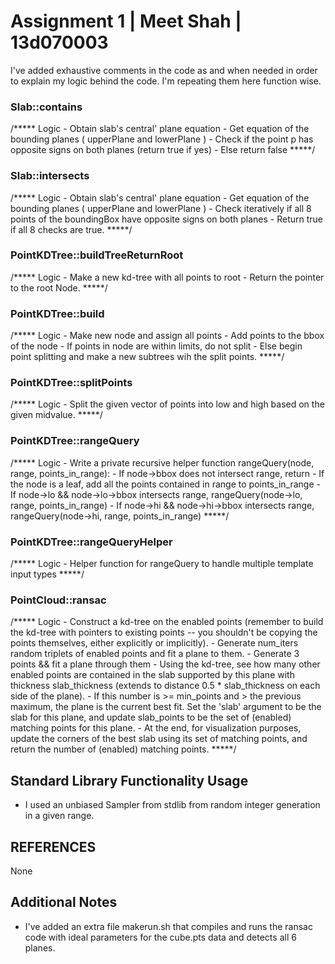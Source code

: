 # Assignment 1 | Meet Shah | 13d070003

I've added exhaustive comments in the code as and when needed in order 
to explain my logic behind the code. I'm repeating them here function wise.

### Slab::contains

/*****
  Logic - Obtain slab's central' plane equation 
        - Get equation of the bounding planes ( upperPlane and lowerPlane )
        - Check if the point p has opposite signs on both planes (return true if yes)
        - Else return false 
*****/

### Slab::intersects

/*****
  Logic - Obtain slab's central' plane equation 
        - Get equation of the bounding planes ( upperPlane and lowerPlane )
        - Check iteratively if all 8 points of the boundingBox have opposite signs on both planes
        - Return true if all 8 checks are true.
*****/  

### PointKDTree::buildTreeReturnRoot

/*****
  Logic - Make a new kd-tree with all points to root 
        - Return the pointer to the root Node. 
*****/

### PointKDTree::build

/*****
  Logic - Make new node and assign all points 
        - Add points to the bbox of the node
        - If points in node are within limits, do not split
        - Else begin point splitting and make a new subtrees wih the split points.
*****/

### PointKDTree::splitPoints

/*****
  Logic - Split the given vector of points into low and high
          based on the given midvalue.
*****/

### PointKDTree::rangeQuery

/*****
  Logic - Write a private recursive helper function rangeQuery(node, range, points_in_range):
        - If node->bbox does not intersect range, return
        - If the node is a leaf, add all the points contained in range to points_in_range
        - If node->lo && node->lo->bbox intersects range, rangeQuery(node->lo, range, points_in_range)
        - If node->hi && node->hi->bbox intersects range, rangeQuery(node->hi, range, points_in_range)
*****/

### PointKDTree::rangeQueryHelper

/*****
  Logic - Helper function for rangeQuery to handle multiple template input types
*****/

### PointCloud::ransac

/*****
  Logic - Construct a kd-tree on the enabled points (remember to build the kd-tree with pointers to existing points -- you
          shouldn't be copying the points themselves, either explicitly or implicitly).
        - Generate num_iters random triplets of enabled points and fit a plane to them.
        - Generate 3 points && fit a plane through them
        - Using the kd-tree, see how many other enabled points are contained in the slab supported by this plane with thickness
          slab_thickness (extends to distance 0.5 * slab_thickness on each side of the plane).
        - If this number is >= min_points and > the previous maximum, the plane is the current best fit. Set the 'slab' argument
          to be the slab for this plane, and update slab_points to be the set of (enabled) matching points for this plane.
        - At the end, for visualization purposes, update the corners of the best slab using its set of matching points, and
          return the number of (enabled) matching points.
*****/

## Standard Library Functionality Usage

- I used an unbiased Sampler from stdlib from random integer generation
  in a given range.

## REFERENCES

None

## Additional Notes

- I've added an extra file makerun.sh that compiles and runs the ransac code
  with ideal parameters for the cube.pts data and detects all 6 planes.
